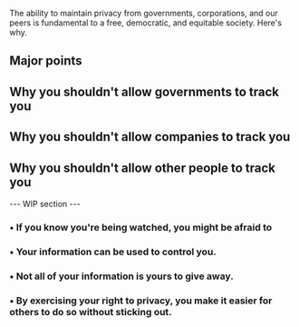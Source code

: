 The ability to maintain privacy from governments, corporations, and our peers is fundamental to a free, democratic, and equitable society. Here's why.

## Major points

## Why you shouldn't allow governments to track you

## Why you shouldn't allow companies to track you

## Why you shouldn't allow other people to track you

--- WIP section ---

### • If you know you're being watched, you might be afraid to
### • Your information can be used to control you.
### • Not all of your information is yours to give away.
### • By exercising your right to privacy, you make it easier for others to do so without sticking out.
